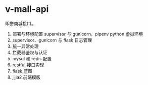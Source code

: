 # v-mall-api

即拼商城接口。
1. 部署与环境配置 supervisor 与 gunicorn，pipenv python 虚拟环境
2. supervisor、gunicorn 与 flask 日志管理
3. 统一异常处理
4. 拦截器鉴权与认证
5. mysql 和 redis 配置
6. restful 接口实现
7. flask 蓝图
8. jijia2 前端模版
